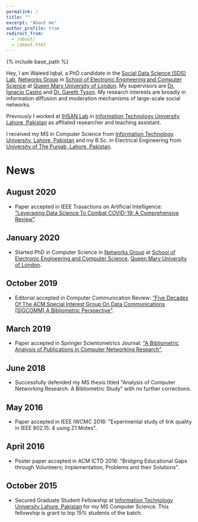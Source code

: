 ```yaml
---
permalink: /
title: ""
excerpt: "About me"
author_profile: true
redirect_from:
  - /about/
  - /about.html
---
```


{% include base_path %}

Hey, I am Waleed Iqbal, a PhD candidate in the [Social Data Science (SDS) Lab](https://sds.eecs.qmul.ac.uk), [Networks Group](http://networks.eecs.qmul.ac.uk) in [School of Electronic Engineering and Computer Science](https://www.eecs.qmul.ac.uk/) at [Queen Mary University of London](https://www.qmul.ac.uk/). My supervisors are [Dr. Ignacio Castro](https://icastro.info/) and [Dr. Gareth Tyson](http://www.eecs.qmul.ac.uk/~tysong/). My research interests are broadly in information diffusion and moderation mechanisms of large-scale social networks.

Previously I worked at [IHSAN Lab](http://ihsanlab.itu.edu.pk/) in [Information Technology University Lahore, Pakistan](https://itu.edu.pk/) as affliated researcher and teaching assistant.

I received my MS in Computer Science from [Information Technology University, Lahore, Pakistan](https://itu.edu.pk/) and my B.Sc. in Electrical Engineering from [University of The Punjab, Lahore, Pakistan](https://pu.edu.pk/).

# News

## August 2020
* Paper accepted in IEEE Trasactions on Artificial Intelligence: ["Leveraging Data Science To Combat COVID-19: A Comprehensive Review"](https://www.techrxiv.org/articles/Leveraging_Data_Science_To_Combat_COVID-19_A_Comprehensive_Review/12212516/files/22459823.pdf).

## January 2020
* Started PhD in Computer Science in [Networks Group](http://networks.eecs.qmul.ac.uk) at [School of Electronic Engineering and Computer Science](https://www.eecs.qmul.ac.uk/), [Queen Mary University of London](https://www.qmul.ac.uk/).

## October 2019
* Editorial accepted in Computer Communication Review: ["Five Decades Of The ACM Special Interest Group On Data Communications (SIGCOMM) A Bibliometric Perspective"](https://ccronline.sigcomm.org/wp-content/uploads/2019/10/acmdl19-334.pdf).

## March 2019
* Paper accepted in Springer Scientometrics Journal: ["A Bibliometric Analysis of Publications in Computer Networking Research"](https://arxiv.org/pdf/1903.01517).

## June 2018
* Successfully defended my MS thesis titled "Analysis of Computer Networking Research: A Bibliometric Study" with no further corrections.

## May 2016
* Paper accepted in IEEE IWCMC 2016: "Experimental study of link quality in IEEE 802.15. 4 using Z1 Motes".

## April 2016
* Poster paper accepted in ACM ICTD 2016: "Bridging Educational Gaps through Volunteers; Implementation, Problems and their Solutions".

## October 2015
* Secured Graduate Student Fellowship at [Information Technology University Lahore, Pakistan](https://itu.edu.pk/) for my MS Computer Science. This fellowship is grant to top 15% students of the batch.

